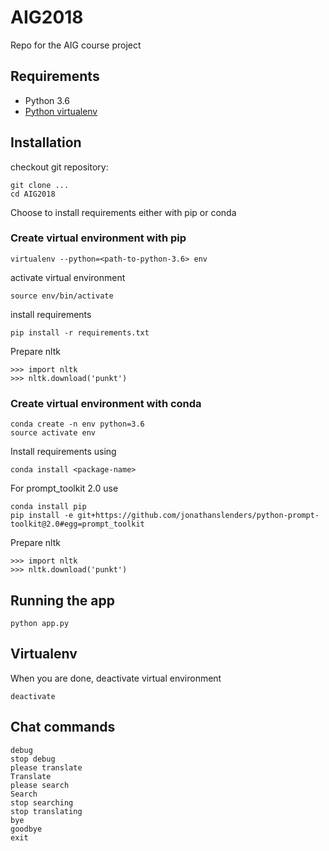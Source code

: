 # AIG2018
Repo for the AIG course project

## Requirements
* Python 3.6
* [Python virtualenv](http://docs.python-guide.org/en/latest/dev/virtualenvs/)


## Installation
checkout git repository:

    git clone ...
    cd AIG2018

Choose to install requirements either with pip or conda

### Create virtual environment with pip

    virtualenv --python=<path-to-python-3.6> env

activate virtual environment

    source env/bin/activate

install requirements

    pip install -r requirements.txt

Prepare nltk

    >>> import nltk
    >>> nltk.download('punkt')

### Create virtual environment with conda

    conda create -n env python=3.6
    source activate env

Install requirements using

    conda install <package-name>

For prompt_toolkit 2.0 use

    conda install pip
    pip install -e git+https://github.com/jonathanslenders/python-prompt-toolkit@2.0#egg=prompt_toolkit

Prepare nltk

    >>> import nltk
    >>> nltk.download('punkt')

## Running the app

    python app.py

## Virtualenv
When you are done, deactivate virtual environment

    deactivate

## Chat commands
    debug
    stop debug
    please translate
    Translate
    please search
    Search 
    stop searching
    stop translating
    bye
    goodbye
    exit
